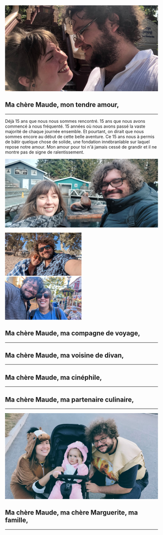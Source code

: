 ![Maude et Alex se regarde devant un temple](/assets/img/maude_alex-intro.jpg)

## Ma chère Maude, mon tendre amour,

---

Déjà 15 ans que nous nous sommes rencontré. 15 ans que nous avons commencé à nous fréquenté. 15 années où nous avons passé la vaste majorité de chaque journée ensemble. Et pourtant, on dirait que nous sommes encore au début de cette belle aventure. Ce 15 ans nous à permis de bâtir quelque chose de solide, une fondation innébranlable sur laquel repose notre amour. Mon amour pour toi n'à jamais cessé de grandir et il ne montre pas de signe de ralentissement.

![Maude et Alex à l'aquarium](/assets/img/maude_alex_otarie.jpg)

<div class="flex">
  <img src="/assets/img/maude_alex-grece.jpg" alt="Maude et Alex en Grèce" width="50%">
  <img src="/assets/img/maude_alex_cape-may.jpg" alt="Maude et Alex à Cape May" width="50%">
</div>

## Ma chère Maude, ma compagne de voyage,

---



## Ma chère Maude, ma voisine de divan,

---

## Ma chère Maude, ma cinéphile,

---

## Ma chère Maude, ma partenaire culinaire,

---

![Maude, Marguerite et Alex à l'halloween](/assets/img/maude_maggie_alex.jpg)
## Ma chère Maude, ma chère Marguerite, ma famille,

---